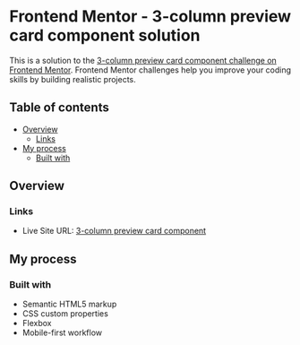 # Frontend Mentor - 3-column preview card component solution

This is a solution to the [3-column preview card component challenge on Frontend Mentor](https://www.frontendmentor.io/challenges/3column-preview-card-component-pH92eAR2-). Frontend Mentor challenges help you improve your coding skills by building realistic projects. 

## Table of contents

- [Overview](#overview)
  - [Links](#links)
- [My process](#my-process)
  - [Built with](#built-with)
  

## Overview

### Links

- Live Site URL: [3-column preview card component](https://mriyaz.github.io/3-column-preview-card-component/)


## My process

### Built with

- Semantic HTML5 markup
- CSS custom properties
- Flexbox
- Mobile-first workflow